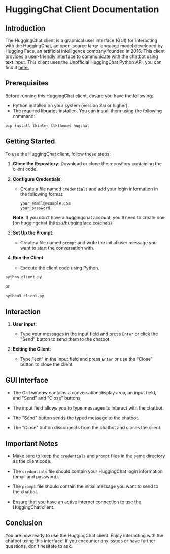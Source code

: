 # HuggingChat Client Documentation

## Introduction

The HuggingChat client is a graphical user interface (GUI) for interacting with the HuggingChat, an open-source large language model developed by Hugging Face, an artificial intelligence company founded in 2016. This client provides a user-friendly interface to communicate with the chatbot using text input. This client uses the Unofficial HuggingChat Python API, you can find it [here.](https://github.com/Soulter/hugging-chat-api)

## Prerequisites

Before running this HuggingChat client, ensure you have the following:

- Python installed on your system (version 3.6 or higher).
- The required libraries installed. You can install them using the following command:

```bash
pip install tkinter ttkthemes hugchat
```

## Getting Started

To use the HuggingChat client, follow these steps:

1. **Clone the Repository**: Download or clone the repository containing the client code.

2. **Configure Credentials**:
   - Create a file named `credentials` and add your login information in the following format:
     ```
     your_email@example.com
     your_password
     ```

   **Note**: If you don't have a huggingchat account, you'll need to create one [on huggingchat.]https://huggingface.co/chat/)

3. **Set Up the Prompt**:
   - Create a file named `prompt` and write the initial user message you want to start the conversation with.

4. **Run the Client**:
   - Execute the client code using Python.

```bash
python client.py
```
or
```bash
python3 client.py
```

## Interaction

1. **User Input**:
   - Type your messages in the input field and press `Enter` or click the "Send" button to send them to the chatbot.

2. **Exiting the Client**:
   - Type "exit" in the input field and press `Enter` or use the "Close" button to close the client.

## GUI Interface

- The GUI window contains a conversation display area, an input field, and "Send" and "Close" buttons.

- The input field allows you to type messages to interact with the chatbot.

- The "Send" button sends the typed message to the chatbot.

- The "Close" button disconnects from the chatbot and closes the client.

## Important Notes

- Make sure to keep the `credentials` and `prompt` files in the same directory as the client code.

- The `credentials` file should contain your HuggingChat login information (email and password).

- The `prompt` file should contain the initial message you want to send to the chatbot.

- Ensure that you have an active internet connection to use the HuggingChat client.

## Conclusion

You are now ready to use the HuggingChat client. Enjoy interacting with the chatbot using this interface! If you encounter any issues or have further questions, don't hesitate to ask.
